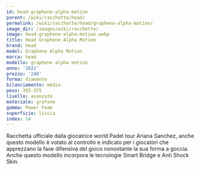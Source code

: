 ```yaml
---
id: head-graphene-alpha-motion
parent: /wiki/racchette/head/
permalink: /wiki/racchette/head/graphene-alpha-motion/
image_dir: /images/wiki/racchette/
image: head-graphene-alpha-motion.webp
title: Head Graphene Alpha Motion
brand: head
model: Graphene Alpha Motion
marca: head
modello: graphene alpha motion
anno: '2021'
prezzo: '240'
forma: diamante
bilanciamento: medio
peso: 355-375
livello: avanzato
materiale: grafene
gomma: Power Foam
superficie: liscia
index: 14
---
```

Racchetta ufficiale dalla giocatrice world Padel tour Ariana Sanchez, anche questo modello è votato al controllo e indicato per i giocatori che apprezzano la fase difensiva del gioco nonostante la sua forma a goccia. Anche questo modello incorpora le tecnologie Smart Bridge e Anti Shock Skin.